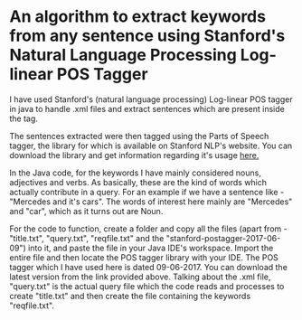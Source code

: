 <h1>An algorithm to extract keywords from any sentence using Stanford's Natural Language Processing Log-linear POS Tagger</h1>
<p>I have used Stanford's (natural language processing) Log-linear POS tagger in java to handle .xml files and extract sentences which are present inside the <title>.....</title> tag.<br></p>
<p>The sentences extracted were then tagged using the Parts of Speech tagger, the library for which is available on Stanford NLP's website. You can download the library and get information regarding it's usage <a href="https://nlp.stanford.edu/software/tagger.shtml">here.</a></p>
<p>In the Java code, for the keywords I have mainly considered nouns, adjectives and verbs. As basically, these are the kind of words which actually contribute in a query. For an example if we have a sentence like - "Mercedes and it's cars". The words of interest here mainly are "Mercedes" and "car", which as it turns out are Noun.</p>
<p>For the code to function, create a folder and copy all the files (apart from - "title.txt", "query.txt", "reqfile.txt" and the "stanford-postagger-2017-06-09") into it, and paste the file in your Java IDE's workspace. Import the entire file and then locate the POS tagger library with your IDE. The POS tagger which I have used here is dated 09-06-2017. You can download the latest version from the link provided above. Talking about the .xml file, "query.txt" is the actual query file which the code reads and processes to create "title.txt" and then create the file containing the keywords "reqfile.txt".</p>
